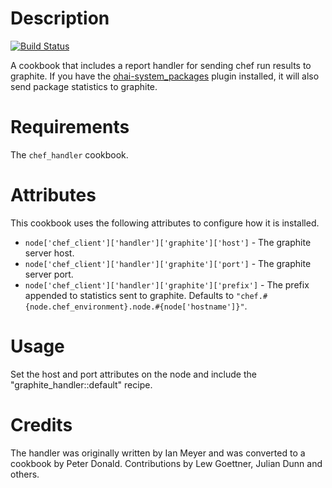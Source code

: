 Description
===========

[![Build Status](https://secure.travis-ci.org/realityforge/chef-graphite_handler.png?branch=master)](http://travis-ci.org/realityforge/chef-graphite_handler)

A cookbook that includes a report handler for sending chef run results to graphite. If you have
the [ohai-system_packages](https://github.com/finnlabs/ohai-system_packages/)
plugin installed, it will also send package statistics to graphite.

Requirements
============

The `chef_handler` cookbook.

Attributes
==========

This cookbook uses the following attributes to configure how it is installed.

* `node['chef_client']['handler']['graphite']['host']` - The graphite server host.
* `node['chef_client']['handler']['graphite']['port']` - The graphite server port.
* `node['chef_client']['handler']['graphite']['prefix']` - The prefix appended to statistics sent to graphite. Defaults to `"chef.#{node.chef_environment}.node.#{node['hostname']}"`.

Usage
=====

Set the host and port attributes on the node and include the "graphite_handler::default" recipe.

Credits
=======

The handler was originally written by Ian Meyer and was converted to a cookbook by Peter Donald. Contributions by Lew Goettner, Julian Dunn and others.
